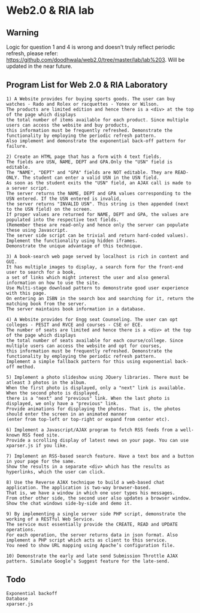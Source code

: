 # Web2.0 & RIA lab

Warning
---
Logic for question 1 and 4 is wrong and doesn't truly reflect periodic refresh, please refer: https://github.com/doodhwala/web2.0/tree/master/lab/lab%203.
Will be updated in the near future.

Program List for Web 2.0 & RIA Laboratory
---
	1) A Website provides for buying sports goods. The user can buy watches - Rado and Rolex or racquettes - Yonex or Wilson.
	The products are limited edition and hence there is a <div> at the top of the page which displays
	the total number of items available for each product. Since multiple users can access the website and buy products,
	this information must be frequently refreshed. Demonstrate the functionality by employing the periodic refresh pattern.
	Also implement and demonstrate the exponential back-off pattern for failure.

	2) Create an HTML page that has a form with 4 text fields. 
	The fields are USN, NAME, DEPT and GPA.Only the "USN" field is editable.
	The "NAME", "DEPT" and "GPA" fields are NOT editable. They are READ-ONLY. The student can enter a valid USN in the USN field.
	As soon as the student exits the "USN" field, an AJAX call is made to a server script.
	The server returns the NAME, DEPT and GPA values corresponding to the USN entered. If the USN entered is invalid,
	the server returns "INVALID USN". This string is then appended (next to the USN field) on the screen.
	If proper values are returned for NAME, DEPT and GPA, the values are populated into the respective text fields.
	(Remember these are read-only and hence only the server can populate these using Javascript.
	The server side script can be trivial and return hard-coded values). Implement the functionality using hidden iframes.
	Demonstrate the unique advantage of this technique.

	3) A book-search web page served by localhost is rich in content and GUI.
	It has multiple images to display, a search form for the front-end user to search for a book,
	a set of links which might interest the user and also general information on how to use the site.
	Use Multi-stage download pattern to demonstrate good user experience with this page.
	On entering an ISBN in the search box and searching for it, return the matching book from the server.
	The server maintains book information in a database.

	4) A Website provides for Engg seat Counseling. The user can opt colleges - PESIT and RVCE and courses - CSE or ECE.
	The number of seats are limited and hence there is a <div> at the top of the page which displays
	the total number of seats available for each course/college. Since multiple users can access the website and opt for courses,
	this information must be frequently refreshed. Demonstrate the functionality by employing the periodic refresh pattern.
	Implement a simple fallback pattern for this using exponential back-off method.

	5) Implement a photo slideshow using JQuery libraries. There must be atleast 3 photos in the album.
	When the first photo is displayed, only a "next" link is available. When the second photo is displayed,
	there is a "next" and "previous" link. When the last photo is displayed, we only have a "previous" link.
	Provide animations for displaying the photos. That is, the photos should enter the screen in an animated manner
	(enter from top-left or top-right or expand from center etc).

	6) Implement a Javascript/AJAX program to fetch RSS feeds from a well-known RSS feed site.
	Provide a scrolling display of latest news on your page. You can use xparser.js if you like.

	7) Implement an RSS-based search feature. Have a text box and a button in your page for the same.
	Show the results in a separate <div> which has the results as hyperlinks, which the user can click.

	8) Use the Reverse AJAX technique to build a web-based chat application. The application is two-way browser-based.
	That is, we have a window in which one user types his messages.
	From other other side, the second user also updates a browser window. Show the chat windows side-by-side and demo it.

	9) By implementing a single server side PHP script, demonstrate the working of a RESTful Web Service.
	The service must essentially provide the CREATE, READ and UPDATE operations.
	For each operation, the server returns data in json format. Also implement a PHP script which acts as client to this service.
	You need to show URL mapping using Apache’s configuration file.

	10) Demonstrate the early and late send Submission Throttle AJAX pattern. Simulate Google’s Suggest feature for the late-send.

Todo
---
	Exponential backoff
	Database
	xparser.js